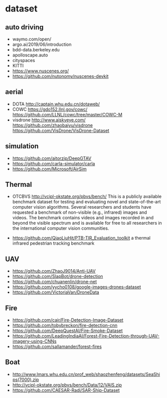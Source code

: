 # dataset
## auto driving
- waymo.com/open/
- argo.ai/2019/06/introduction
- bdd-data.berkeley.edu
- apolloscape.auto
- cityspaces
- KITTI
- https://www.nuscenes.org/
- https://github.com/nutonomy/nuscenes-devkit

## aerial
- DOTA
http://captain.whu.edu.cn/dotaweb/
- COWC
https://gdo152.llnl.gov/cowc/
https://github.com/LLNL/cowc/tree/master/COWC-M
- visdrone
http://www.aiskyeye.com/
https://github.com/zhaobaiyu/visdrone
https://github.com/VisDrone/VisDrone-Dataset

## simulation
- https://github.com/aitorzip/DeepGTAV
- https://github.com/carla-simulator/carla
- https://github.com/Microsoft/AirSim

## Thermal
- OTCBVS
http://vcipl-okstate.org/pbvs/bench/
This is a publicly available benchmark dataset for testing and evaluating novel and state-of-the-art computer vision algorithms. Several researchers and students have requested a benchmark of non-visible (e.g., infrared) images and videos. The benchmark contains videos and images recorded in and beyond the visible spectrum and is available for free to all researchers in the international computer vision communities. 

- https://github.com/QiaoLiuHit/PTB-TIR_Evaluation_toolkit
a thermal infrared pedestrian tracking benchmark


## UAV
- https://github.com/ZhaoJ9014/Anti-UAV
- https://github.com/SlapBot/drone-detection
- https://github.com/chuanenlin/drone-net
- https://github.com/yycho0108/google-images-drones-dataset
- https://github.com/VictoriaVan/DroneData

## Fire
- https://github.com/cair/Fire-Detection-Image-Dataset
- https://github.com/tobybreckon/fire-detection-cnn
- https://github.com/DeepQuestAI/Fire-Smoke-Dataset
- https://github.com/LeadingIndiaAI/Forest-Fire-Detection-through-UAV-imagery-using-CNNs
- https://github.com/sallamander/forest-fires

## Boat
- http://www.lmars.whu.edu.cn/prof_web/shaozhenfeng/datasets/SeaShips(7000).zip
- http://vcipl-okstate.org/pbvs/bench/Data/12/VAIS.zip
- https://github.com/CAESAR-Radi/SAR-Ship-Dataset



